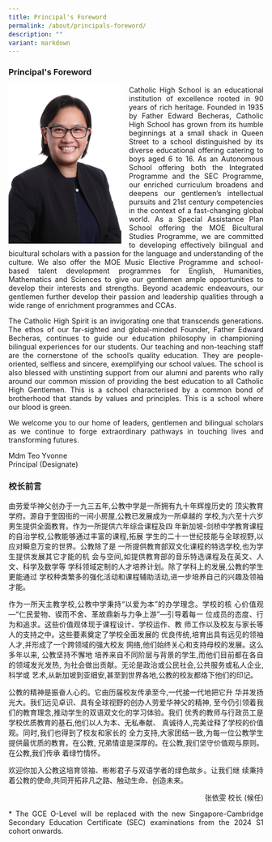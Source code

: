 ```yaml
---
title: Principal's Foreword
permalink: /about/principals-foreword/
description: ""
variant: markdown
---
```

### Principal's Foreword
<style>
p {text-align: justify;}
</style>
<img src="/images/Principal_1.jpg" style="width:223px;height:312px;margin-right:15px;" align="left"> 

Catholic High School is an educational institution of excellence rooted in 90 years of rich heritage. Founded in 1935 by Father Edward Becheras, Catholic High School has grown from its humble beginnings at a small shack in Queen Street to a school distinguished by its diverse educational offering catering to boys aged 6 to 16. As an Autonomous School offering both the Integrated Programme and the SEC Programme, our enriched curriculum broadens and deepens our gentlemen’s intellectual pursuits and 21st century competencies in the context of a fast-changing global world. As a Special Assistance Plan School offering the MOE Bicultural Studies Programme, we are committed to developing effectively bilingual and bicultural scholars with a passion for the language and understanding of the culture. We also offer the MOE Music Elective
Programme and school-based talent development programmes for English, Humanities, Mathematics and Sciences to give our gentlemen ample opportunities to develop their interests and strengths. Beyond academic endeavours, our gentlemen further develop their passion and leadership qualities through a wide range of enrichment programmes and CCAs.

The Catholic High Spirit is an invigorating one that transcends generations. The ethos of our far-sighted and global-minded Founder, Father Edward Becheras, continues to guide our education philosophy in championing bilingual experiences for our students. Our teaching and non-teaching staff are the cornerstone of the school’s quality education. They are people-oriented, selfless and sincere, exemplifying our school values. The school is also blessed with unstinting support from our alumni and parents who rally around our common mission of providing the best education to all Catholic High Gentlemen. This is a school characterised by a common bond of brotherhood that stands by values and principles. This is a school where our blood is green.

We welcome you to our home of leaders, gentlemen and bilingual scholars as we
continue to forge extraordinary pathways in touching lives and transforming futures.






Mdm Teo Yvonne<br>
Principal (Designate)



### 校长前言

由劳爱华神父创办于一九三五年,公教中学是一所拥有九十年辉煌历史的
顶尖教育学府。源自于奎因街的一间小房屋,公教已发展成为一所卓越的
学校,为六至十六岁男生提供全面教育。作为一所提供六年综合课程及四
年新加坡-剑桥中学教育课程的自治学校,公教能够通过丰富的课程,拓展
学生的二十一世纪技能与全球视野,以应对瞬息万变的世界。公教除了是
一所提供教育部双文化课程的特选学校,也为学生提供发展其它才能的机
会与空间,如提供教育部的音乐特选课程及在英文、人文、科学及数学等
学科领域定制的人才培养计划。除了学科上的发展,公教的学生更能通过
学校种类繁多的强化活动和课程辅助活动,进一步培养自己的兴趣及领袖才能。

 

作为一所天主教学校,公教中学秉持“以爱为本”的办学理念。学校的核
心价值观—“仁民爱物、锲而不舍、革故鼎新与力争上游”—引导着每一
位成员的态度、行为和追求。这些价值观体现于课程设计、学校运作、教
师工作以及校友与家长等人的支持之中。这些要素奠定了学校全面发展的
优良传统,培育出具有远见的领袖人才,并形成了一个跨领域的强大校友
网络,他们始终关心和支持母校的发展。这么多年以来, 公教坚持不懈地
培养来自不同阶层与背景的学生,而他们目前都在各自的领域发光发热,
为社会做出贡献。无论是政治或公民社会,公共服务或私人企业,科学或
艺术,从新加坡到亚细安,甚至到世界各地,公教的校友都烙下他们的印记。

 

公教的精神是振奋人心的。它由历届校友传承至今,一代接一代地把它升
华并发扬光大。我们远见卓识、具有全球视野的创办人劳爱华神父的精神,
至今仍引领着我们的教育理念,推动学生的双语双文化的学习体验。我们
优秀的教师与行政员工是学校优质教育的基石,他们以人为本、无私奉献、
真诚待人,完美诠释了学校的价值观。同时,我们也得到了校友和家长的
全力支持,大家团结一致,为每一位公教学生提供最优质的教育。在公教,
兄弟情谊是深厚的。在公教,我们坚守价值观与原则。在公教,我们传承
着绿竹情怀。

 

欢迎你加入公教这培育领袖、彬彬君子与双语学者的绿色故乡。让我们继
续秉持着公教的使命,共同开拓非凡之路、触动生命、创造未来。

	
	
<p style="text-align: right;">张依雯 校长 (候任)</p>

<p>* The GCE O-Level will be replaced with the new Singapore-Cambridge Secondary Education Certificate (SEC) examinations from the 2024 S1 cohort onwards.</p>